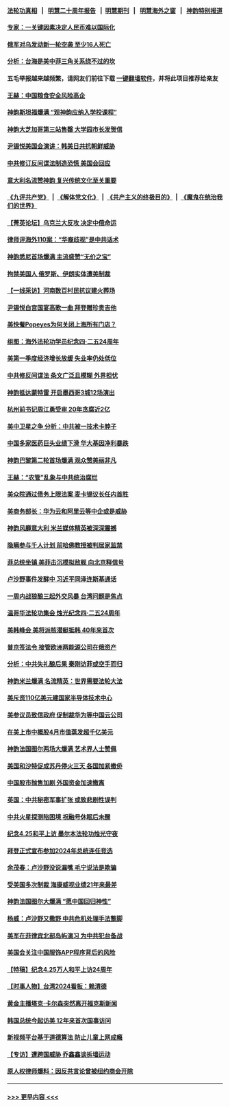 #### [法轮功真相](https://github.com/gfw-breaker/truth/blob/master/README.md?t=0) &nbsp;&nbsp;|&nbsp;&nbsp; [明慧二十周年报告](https://github.com/gfw-breaker/mh-reports/blob/master/README.md?t=0) &nbsp;&nbsp;|&nbsp;&nbsp;[明慧期刊](https://github.com/gfw-breaker/mh-qikan) &nbsp;&nbsp;|&nbsp;&nbsp; [明慧海外之窗](https://github.com/gfw-breaker/mh-news/blob/master/README.md?t=0) &nbsp;&nbsp;|&nbsp;&nbsp; [神韵特别报道](https://github.com/gfw-breaker/mh-news/blob/master/shenyun.md?t=0)
#### [专家：一关键因素决定人民币难以国际化](../pages/nf4514/n13983612.md?t=04290343) 
#### [俄军对乌发动新一轮空袭 至少16人死亡](../pages/nf4514/n13983643.md?t=04290343) 
#### [分析：台海是美中菲三角关系绕不过的坎](../pages/nf4514/n13981817.md?t=04290343) 
#### 五毛举报越来越频繁，请网友们前往下载 [一键翻墙软件](https://github.com/gfw-breaker/ssr-accounts)，并将此项目推荐给亲友
#### [王赫：中国粮食安全风险高企](../pages/nf4514/n13983428.md?t=04290343) 
#### [神韵斯坦福爆满 “观神韵应纳入学校课程”](../pages/nf4514/n13983719.md?t=04290343) 
#### [神韵大芝加哥第三站售罄 大学园市长发贺信](../pages/nf4514/n13983521.md?t=04290343) 
#### [尹锡悦美国会演讲：韩美日共抗朝鲜威胁](../pages/nf4514/n13983331.md?t=04290343) 
#### [中共修订反间谍法制造恐慌 美国会回应](../pages/nf4514/n13983122.md?t=04290343) 
#### [意大利名流赞神韵 复兴传统文化至关重要](../pages/nf4514/n13983503.md?t=04290343) 
#### [《九评共产党》](https://github.com/begood0513/9ping.md/blob/master/README.md) &nbsp;|&nbsp; [《解体党文化》](../../../../jtdwh.md/blob/master/README.md)  &nbsp;|&nbsp; [《共产主义的终极目的》](../../../../gczydzjmd.md/blob/master/README.md) &nbsp;|&nbsp; [《魔鬼在统治我们的世界》](../../../../mgztzwmdsj.md/blob/master/README.md) 
#### [【菁英论坛】乌克兰大反攻 决定中俄命运](../pages/nf4514/n13983119.md?t=04290343) 
#### [律师评海外110案：“华裔歧视”是中共话术](../pages/nf4514/n13982340.md?t=04290343) 
#### [神韵悉尼首场爆满 主流盛赞“无价之宝”](../pages/nf4514/n13983153.md?t=04290343) 
#### [拘禁美国人 俄罗斯、伊朗实体遭美制裁](../pages/nf4514/n13983040.md?t=04290343) 
#### [【一线采访】河南数百村民抗议建火葬场](../pages/nf4514/n13983017.md?t=04290343) 
#### [尹锡悦白宫国宴高歌一曲 拜登赠珍贵吉他](../pages/nf4514/n13982952.md?t=04290343) 
#### [美快餐Popeyes为何关闭上海所有门店？](../pages/nf4514/n13982948.md?t=04290343) 
#### [组图：海外法轮功学员纪念四‧二五24周年](../pages/nf4514/n13979790.md?t=04290343) 
#### [美第一季度经济增长放缓 失业率仍处低位](../pages/nf4514/n13982889.md?t=04290343) 
#### [中共修反间谍法 条文广泛且模糊 外界担忧](../pages/nf4514/n13982736.md?t=04290343) 
#### [神韵抵达蒙特雷 开启墨西哥3城12场演出](../pages/nf4514/n13982803.md?t=04290343) 
#### [杭州前书记周江勇受审 20年贪腐近2亿](../pages/nf4514/n13982754.md?t=04290343) 
#### [美中卫星之争 分析：中共被一技术卡脖子](../pages/nf4514/n13982523.md?t=04290343) 
#### [中国多家医药巨头业绩下滑 华大基因净利暴跌](../pages/nf4514/n13982355.md?t=04290343) 
#### [神韵巴黎第二轮首场爆满 观众赞美丽非凡](../pages/nf4514/n13982654.md?t=04290343) 
#### [王赫：“农管”乱象与中共统治腐烂](../pages/nf4514/n13982457.md?t=04290343) 
#### [美众院通过债务上限法案 麦卡锡议长任内首胜](../pages/nf4514/n13982248.md?t=04290343) 
#### [美商务部长：华为云和阿里云等中企或是威胁](../pages/nf4514/n13982359.md?t=04290343) 
#### [神韵风靡意大利 米兰媒体精英被深深震撼](../pages/nf4514/n13982582.md?t=04290343) 
#### [隐瞒参与千人计划 前哈佛教授被判居家监禁](../pages/nf4514/n13982293.md?t=04290343) 
#### [菲总统坐镇 美菲击沉模拟敌舰 向北京释信号](../pages/nf4514/n13982257.md?t=04290343) 
#### [卢沙野事件发酵中 习近平同泽连斯基通话](../pages/nf4514/n13982148.md?t=04290343) 
#### [一周内战狼酿三起外交风暴 台湾问题是焦点](../pages/nf4514/n13981945.md?t=04290343) 
#### [温哥华法轮功集会 烛光纪念四‧二五24周年](../pages/nf4514/n13982032.md?t=04290343) 
#### [美韩峰会 美将派核潜艇抵韩 40年来首次](../pages/nf4514/n13982194.md?t=04290343) 
#### [普京签法令 接管欧洲两能源公司在俄资产](../pages/nf4514/n13982081.md?t=04290343) 
#### [分析：中共失礼酿后果 秦刚访菲或空手而归](../pages/nf4514/n13981494.md?t=04290343) 
#### [神韵米兰爆满 名流精英：世界需要法轮大法](../pages/nf4514/n13981880.md?t=04290343) 
#### [美斥资110亿美元建国家半导体技术中心](../pages/nf4514/n13981816.md?t=04290343) 
#### [美参议员致信政府 促制裁华为等中国云公司](../pages/nf4514/n13981723.md?t=04290343) 
#### [在美上市中概股4月市值蒸发超千亿美元](../pages/nf4514/n13981756.md?t=04290343) 
#### [神韵法国图尔两场大爆满 艺术界人士赞佩](../pages/nf4514/n13981614.md?t=04290343) 
#### [美国和沙特促成苏丹停火三天 各国加紧撤侨](../pages/nf4514/n13981498.md?t=04290343) 
#### [中国股市抛售加剧 外国资金加速撤离](../pages/nf4514/n13981540.md?t=04290343) 
#### [英国：中共秘密军事扩张 或致悲剧性误判](../pages/nf4514/n13981493.md?t=04290343) 
#### [中共火星探测陷困境 祝融号休眠后未醒](../pages/nf4514/n13981455.md?t=04290343) 
#### [纪念4.25和平上访 墨尔本法轮功烛光守夜](../pages/nf4514/n13981200.md?t=04290343) 
#### [拜登正式宣布参加2024年总统连任竞选](../pages/nf4514/n13981339.md?t=04290343) 
#### [余茂春：卢沙野没说漏嘴 毛宁说法是欺骗](../pages/nf4514/n13981138.md?t=04290343) 
#### [受美国多次制裁 海康威视业绩21年来最差](../pages/nf4514/n13981088.md?t=04290343) 
#### [神韵法国图尔大爆满 “愿中国回归神性”](../pages/nf4514/n13981128.md?t=04290343) 
#### [杨威：卢沙野又撒野 中共危机处理手法蹩脚](../pages/nf4514/n13981024.md?t=04290343) 
#### [美军在菲律宾北部岛屿演习 为中共犯台备战](../pages/nf4514/n13980840.md?t=04290343) 
#### [美国会关注中国服饰APP程序背后的风险](../pages/nf4514/n13980854.md?t=04290343) 
#### [【特稿】纪念4.25万人和平上访24周年](../pages/nf4514/n13980883.md?t=04290343) 
#### [【时事人物】台湾2024看板：赖清德](../pages/nf4514/n13979276.md?t=04290343) 
#### [黄金主播塔克‧卡尔森突然离开福克斯新闻](../pages/nf4514/n13980701.md?t=04290343) 
#### [韩国总统今起访美 12年来首次国事访问](../pages/nf4514/n13980713.md?t=04290343) 
#### [新视频平台基于道德算法 防止儿童上网成瘾](../pages/nf4514/n13980719.md?t=04290343) 
#### [【专访】遭跨国威胁 乔鑫鑫谈拆墙运动](../pages/nf4514/n13979832.md?t=04290343) 
#### [原人权律师爆料：因反共言论曾被纽约商会开除](../pages/nf4514/n13980420.md?t=04290343) 

----
#### [ >>> 更早内容 <<< ](../indexes/nf4514-earlier.md)

